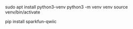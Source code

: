 sudo apt install python3-venv
python3 -m venv venv
source venv/bin/activate


pip install sparkfun-qwiic
